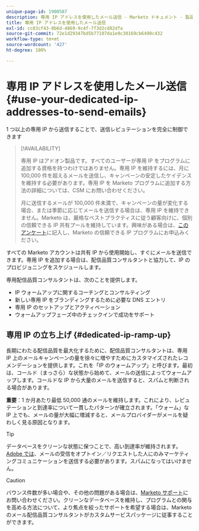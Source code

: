 ```yaml
---
unique-page-id: 1900587
description: 専用 IP アドレスを使用したメール送信 - Marketo ドキュメント - 製品ドキュメント
title: 専用 IP アドレスを使用したメール送信
exl-id: cc83cf43-8b6d-4869-9c4f-7f3d2cd82dfa
source-git-commit: 72e1d29347bd5b77107da1e9c30169cb6490c432
workflow-type: tm+mt
source-wordcount: '427'
ht-degree: 100%

---
```


# 専用 IP アドレスを使用したメール送信 {#use-your-dedicated-ip-addresses-to-send-emails}

1 つ以上の専用 IP から送信することで、送信レピュテーションを完全に制御できます

>[!AVAILABILITY]
>
>専用 IP はアドオン製品です。すべてのユーザーが専用 IP をプログラムに追加する資格を持つわけではありません。専用 IP を維持するには、月に 100,000 件を超えるメールを送信し、キャンペーンの安定したケイデンスを維持する必要があります。専用 IP を Marketo プログラムに追加する方法の詳細については、CSM にお問い合わせください。
>
>月に送信するメールが 100,000 件未満で、キャンペーンの量が変化する場合、または季節に応じてメールを送信する場合は、専用 IP を維持できません。Marketo は、厳格なベストプラクティスに従う顧客向けに、個別の信頼できる IP 共有プールを維持しています。興味がある場合は、[このアンケート](https://na-sjg.marketo.com/lp/marketoprivacydemo/Trusted-IP-Sending-Range-Program.html)に記入し、Marketo の信頼できる IP プログラムにお申込みください。

すべての Marketo アカウントは共有 IP から使用開始し、すぐにメールを送信できます。専用 IP を追加する場合は、配信品質コンサルタントと協力して、IP のプロビジョニングをスケジュールします。

専用配信品質コンサルタントは、次のことを提供します。

* IP ウォームアップに関するコーチングとコンサルティング
* 新しい専用 IP をブランディングするために必要な DNS エントリ
* 専用 IP のセットアップとアクティベーション
* ウォームアップフェーズ中のチェックインで成功をサポート

## 専用 IP の立ち上げ {#dedicated-ip-ramp-up}

長期にわたる配信品質を最大化するために、配信品質コンサルタントは、専用 IP 上のメールキャンペーンの量を徐々に増やすためにカスタマイズされたレコメンデーションを提供します。これを「IP のウォームアップ」と呼びます。最初は、コールド（まっさら）な状態から始めて、メールの送信によってウォームアップします。コールドな IP から大量のメールを送信すると、スパムと判断される場合があります。

**重要**：1 か月あたり最低 50,000 通のメールを維持します。これにより、レピュテーションと到達率について一貫したパターンが確立されます。「ウォーム」な IP 上でも、メールの量が大幅に増減すると、メールプロバイダーがメールを疑わしく見る原因となります。

>[!TIP]
>
>データベースをクリーンな状態に保つことで、高い到達率が維持されます。[Adobe では](https://www.adobe.com/jp/legal/terms/aup.html)、メールの受信をオプトイン／リクエストした人にのみマーケティングコミュニケーションを送信する必要があります。スパムになってはいけません。

>[!CAUTION]
>
>バウンス件数が多い場合や、その他の問題がある場合は、[Marketo サポート](https://nation.marketo.com/t5/Support/ct-p/Support)にお問い合わせください。クリーンなデータベースを維持し、プログラムとの関与を高める方法について、より焦点を絞ったサポートを希望する場合は、Marketo のメール配信品質コンサルタントがカスタムサービスパッケージに従事することができます。
